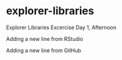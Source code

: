# explorer-libraries
Explorer Libraries Excercise Day 1, Afternoon

Adding a new line from RStudio

Adding a new line from GitHub

